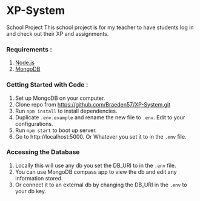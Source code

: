 # XP-System

School Project
This school project is for my teacher to have students
log in and check out their XP and assignments.

### Requirements :
1.  [Node.js](https://nodejs.org/en/)
1.  [MongoDB](https://docs.mongodb.com/manual/administration/install-community/)

### Getting Started with Code  :
1. Set up MongoDB on your computer.
2. Clone repo from https://github.com/Braeden57/XP-System.git
3. Run `npm install` to install dependencies.
4. Duplicate `.env.example` and rename the new file to `.env`. Edit to your configurations.
1. Run `npm start` to boot up server.
1. Go to http://localhost:5000. Or Whatever you set it to in the `.env` file.

### Accessing the Database
1. Locally this will use any db you set the DB_URI to in the `.env` file.
1. You can use MongoDB compass app to view the db and edit any information stored.
2. Or connect it to an external db by changing the DB_URI in the `.env` to your db key.
